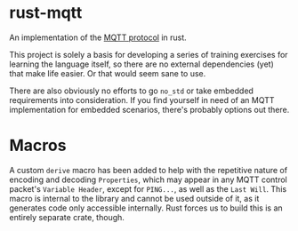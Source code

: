 # rust-mqtt
An implementation of the [MQTT protocol](https://docs.oasis-open.org/mqtt/mqtt/v5.0/os/mqtt-v5.0-os.html) in rust.

This project is solely a basis for developing a series of training exercises for learning the language itself, so 
there are no external dependencies (yet) that make life easier. Or that would seem sane to use.

There are also obviously no efforts to go `no_std` or take embedded requirements into consideration. If you find
yourself in need of an MQTT implementation for embedded scenarios, there's probably options out there.

# Macros
A custom `derive` macro has been added to help with the repetitive nature of encoding and decoding `Properties`, which
may appear in any MQTT control packet's `Variable Header`, except for `PING...`, as well as the `Last Will`. 
This macro is internal to the library and cannot be used outside of it, as it generates code only accessible 
internally. Rust forces us to build this is an entirely separate crate, though.